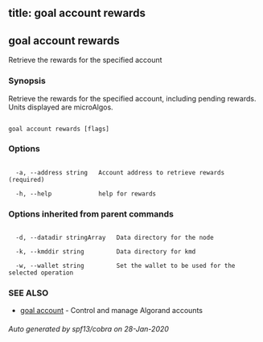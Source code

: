 title: goal account rewards
---
## goal account rewards



Retrieve the rewards for the specified account



### Synopsis



Retrieve the rewards for the specified account, including pending rewards. Units displayed are microAlgos.



```

goal account rewards [flags]

```



### Options



```

  -a, --address string   Account address to retrieve rewards (required)

  -h, --help             help for rewards

```



### Options inherited from parent commands



```

  -d, --datadir stringArray   Data directory for the node

  -k, --kmddir string         Data directory for kmd

  -w, --wallet string         Set the wallet to be used for the selected operation

```



### SEE ALSO



* [goal account](../../account/account/)	 - Control and manage Algorand accounts


###### Auto generated by spf13/cobra on 28-Jan-2020

